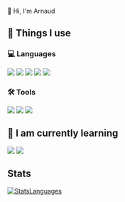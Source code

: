 👋 Hi, I'm Arnaud

## 🔭 Things I use 

### 💻 Languages

<p>
  <img src="https://img.shields.io/badge/C-blue?style=for-the-badge&logo=C&logoColor=white"/>
  <img src="https://img.shields.io/badge/C++-blue?style=for-the-badge&logo=c%2B%2B&logoColor=white"/>
  <img src="https://img.shields.io/badge/Go-00ADD8?style=for-the-badge&logo=go&logoColor=white"/>
  <img src="https://img.shields.io/badge/Java-orange?style=for-the-badge&logo=openjdk&logoColor=white"/>
  <img src="https://img.shields.io/badge/TypeScript-blue?style=for-the-badge&logo=typescript&logoColor=white"/>
</p>

### 🛠 Tools

<p>
  <img src="https://img.shields.io/badge/ArchLinux-blue?style=for-the-badge&logo=archlinux&logoColor=white"/>
  <img src="https://img.shields.io/badge/VSCodium-blue?style=for-the-badge&logo=vscodium&logoColor=white"/>
  <img src="https://img.shields.io/badge/Git-orange?style=for-the-badge&logo=Git&logoColor=white"/>
</p>

## 🚀 I am currently learning

<p>
  <img src="https://img.shields.io/badge/OpenGL-white?style=for-the-badge&logo=opengl&logoColor=blue"/>
  <img src="https://img.shields.io/badge/Rust-000000?style=for-the-badge&logo=rust&logoColor=white"/>
</p>

## Stats

<a href="#">![StatsLanguages](https://github-readme-stats.vercel.app/api/top-langs/?username=xephir64&layout=compact)</a>


<!--
**xephir64/xephir64** is a ✨ _special_ ✨ repository because its `README.md` (this file) appears on your GitHub profile.

Here are some ideas to get you started:

- 🔭 I’m currently working on ...
- 🌱 I’m currently learning ...
- 👯 I’m looking to collaborate on ...
- 🤔 I’m looking for help with ...
- 💬 Ask me about ...
- 📫 How to reach me: ...
- 😄 Pronouns: ...
- ⚡ Fun fact: ...
-->
